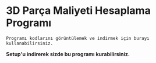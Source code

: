 # 3D Parça Maliyeti Hesaplama Programı


```
Programı kodlarını görüntülemek ve indirmek için burayı kullanabilirsiniz.
```



**Setup'u indirerek sizde bu programı kurabilirsiniz.**
